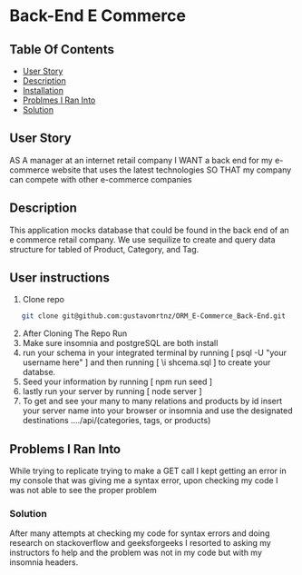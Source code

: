 # Back-End E Commerce 

## Table Of Contents
- [User Story](#User-Story)
- [Description](#Description)
- [Installation](#User-Instructions)
- [Problmes I Ran Into](#Issues)
- [Solution](#Soution)


## User Story
AS A manager at an internet retail company
I WANT a back end for my e-commerce website that uses the latest technologies
SO THAT my company can compete with other e-commerce companies

## Description 
This application mocks database that could be found in the back end of an e commerce retail company. We use sequilize to create and query data structure for tabled of Product, Category, and Tag.

## User instructions
1. Clone repo
 ```bash
    git clone git@github.com:gustavomrtnz/ORM_E-Commerce_Back-End.git
 ```
2. After Cloning The Repo Run
4. Make sure insomnia and postgreSQL are both install
4. run your schema in your integrated terminal by running [ psql -U "your username here" ] and then running [ \i shcema.sql ] to create your databse.
5. Seed your information by running [ npm run seed ]
6. lastly run your server by running [ node server ]
7. To get and see your many to many relations and products by id insert your server name into your browser or insomnia and use the designated destinations ..../api/(categories, tags, or products)

## Problems I Ran Into
While trying to replicate trying to make a GET call I kept getting an error in my console that was giving me a syntax error, upon checking my code I was not able to see the proper problem

### Solution
After many attempts at checking my code for syntax errors and doing research on stackoverflow and geeksforgeeks I resorted to asking my instructors fo help and the problem was not in my code but with my insomnia headers. 
